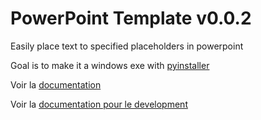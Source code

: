 # PowerPoint Template v0.0.2

Easily place text to specified placeholders in powerpoint

Goal is to make it a windows exe with [pyinstaller](https://pyinstaller.org/en/stable/)

Voir la [documentation](docs.md)

Voir la [documentation pour le development](dev-docs.md)
